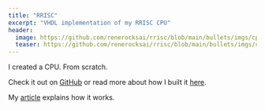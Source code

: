 ```yaml
---
title: "RRISC"
excerpt: "VHDL implementation of my RRISC CPU"
header:
  image: https://github.com/renerocksai/rrisc/blob/main/bullets/imgs/cpucore.png?raw=true
  teaser: https://github.com/renerocksai/rrisc/blob/main/bullets/imgs/cpucore.png?raw=true
---
```


I created a CPU. From scratch.

Check it out on [GitHub](https://github.com/renerocksai/rrisc) or read more about how I built it [here](https://renerocksai.github.io/rrisc/).

My [article](/blog/y-how-cpu-works) explains how it works.



